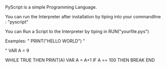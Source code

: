 PyScript is a simple Programming Language.

You can run the Interpreter after installation by tiping into your commandline : "pyscript"

You can Run a Script to the Interpreter by tiping in RUN("yourfile.pys")

Examples:
"
PRINT("HELLO WORLD")
"

"
VAR A = 9

WHILE TRUE THEN
PRINT(A)
VAR A = A+1
IF A == 100 THEN BREAK
END